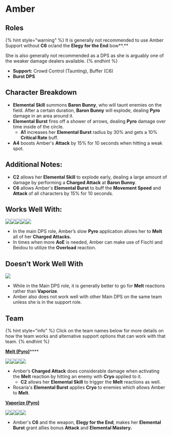# Amber

## Roles

{% hint style="warning" %}
It is generally not recommended to use Amber Support without **C6** or/and the **Elegy for the End** bow**.**

She is also generally not recommended as a DPS as she is arguably one of the weaker damage dealers available.
{% endhint %}

* **Support:** Crowd Control (Taunting), Buffer (C6)
* **Burst DPS**

## Character Breakdown

* **Elemental Skill** summons **Baron Bunny**, who will taunt enemies on the field. After a certain duration, **Baron Bunny** will explode, dealing **Pyro** damage in an area around it.
* **Elemental Burst** fires off a shower of arrows, dealing **Pyro** damage over time inside of the circle.
  * **A1** increases her **Elemental Burst** radius by 30% and gets a 10% **Critical Rate** buff.
* **A4** boosts Amber's **Attack** by 15% for 10 seconds when hitting a weak spot.

## Additional Notes:

* **C2** allows her **Elemental Skill** to explode early, dealing a large amount of damage by performing a **Charged Attack** at **Baron Bunny**.
* **C6** allows Amber's **Elemental Burst** to buff the **Movement Speed** and **Attack** of all characters by 15% for 10 seconds.

## Works Well With:

![](../../.gitbook/assets/Element\_Anemo.webp)![](../../.gitbook/assets/Element\_Cryo.webp)![](../../.gitbook/assets/Element\_Electro.webp)![](../../.gitbook/assets/Element\_Pyro.webp)![](../../.gitbook/assets/Element\_Geo.webp)

* In the main DPS role, Amber’s slow **Pyro** application allows her to **Melt** all of her **Charged Attacks.**
* In times when more **AoE** is needed, Amber can make use of Fischl and Beidou to utilize the **Overload** reaction.

## Doesn’t Work Well With

![](../../.gitbook/assets/Element\_Hydro.webp)

* While in the Main DPS role, it is generally better to go for **Melt** reactions rather than **Vaporize**.
* Amber also does not work well with other Main DPS on the same team unless she is in the support role.

## Team

{% hint style="info" %}
Click on the team names below for more details on how the team works and alternative support options that can work with that team.
{% endhint %}

[**Melt (Pyro)**](../../teams/melt.md)****

![](../../.gitbook/assets/UI\_AvatarIcon\_Amber.png)![](../../.gitbook/assets/UI\_AvatarIcon\_Rosaria.png)![](../../.gitbook/assets/UI\_AvatarIcon\_Zhongli.png)![](../../.gitbook/assets/UI\_AvatarIcon\_Bennett.png)

* Amber’s **Charged Attack** does considerable damage when activating the **Melt** reaction by hitting an enemy with **Cryo** applied to it.
  * **C2** allows her **Elemental Skill** to trigger the **Melt** reactions as well.
* Rosaria's **Elemental Burst** applies **Cryo** to enemies which allows Amber to **Melt**.

****[**Vaporize (Pyro)**](../../teams/reverse-vaporize.md)****

![](../../.gitbook/assets/UI\_AvatarIcon\_Hutao.png)![](../../.gitbook/assets/UI\_AvatarIcon\_Xingqiu.png)![](../../.gitbook/assets/UI\_AvatarIcon\_Sucrose.png)![](../../.gitbook/assets/UI\_AvatarIcon\_Amber.png)

* Amber's **C6** and the weapon, **Elegy for the End**, makes her **Elemental Burst** grant allies bonus **Attack** and **Elemental Mastery.**

